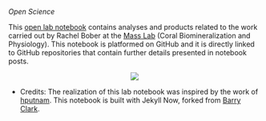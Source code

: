 *Open Science*

This [open lab notebook](https://mass-lab.github.io/Open_Lab_Notebook_Mass_Lab/) contains analyses and products related to the work carried out by Rachel Bober at the [Mass Lab](https://sites.google.com/marsci.haifa.ac.il/masslab/home?authuser=0/) (Coral Biomineralization and Physiology).
This notebook is platformed on GitHub and it is directly linked to GitHub repositories that contain further details presented in notebook posts. 

<p align="center">
  <img src="https://github.com/Mass-Lab/Open_Lab_Notebook_Mass_Lab/blob/master/images/Coral_readme.jpg?raw=true?raw=true" />
</p>

- Credits: The realization of this lab notebook was inspired by the work of [hputnam](https://github.com/hputnam/Putnam_Lab_Notebook). This notebook is built with Jekyll Now, forked from [Barry Clark](https://github.com/barryclark/jekyll-now). 
